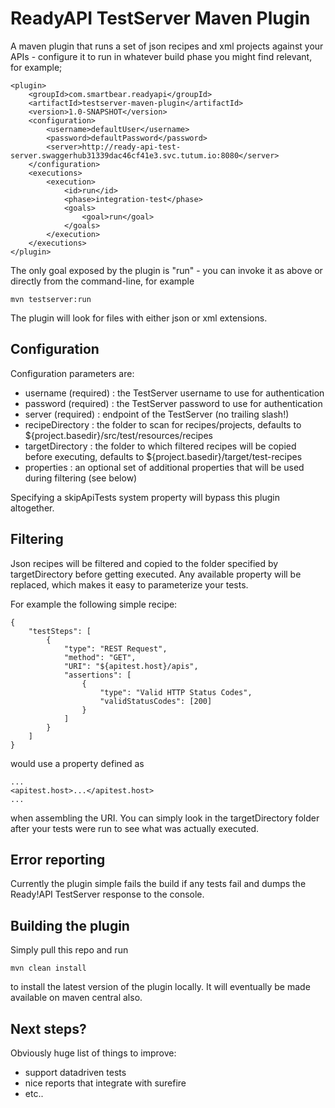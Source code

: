# ReadyAPI TestServer Maven Plugin

A maven plugin that runs a set of json recipes and xml projects against your APIs - configure it to run 
in whatever build phase you might find relevant, for example;

```
<plugin>
    <groupId>com.smartbear.readyapi</groupId>
    <artifactId>testserver-maven-plugin</artifactId>
    <version>1.0-SNAPSHOT</version>
    <configuration>
        <username>defaultUser</username>
        <password>defaultPassword</password>
        <server>http://ready-api-test-server.swaggerhub31339dac46cf41e3.svc.tutum.io:8080</server>
    </configuration>
    <executions>
        <execution>
            <id>run</id>
            <phase>integration-test</phase>
            <goals>
                <goal>run</goal>
            </goals>
        </execution>
    </executions>
</plugin>
```

The only goal exposed by the plugin is "run" - you can invoke it as above or directly from the command-line, for example

```
mvn testserver:run 
```

The plugin will look for files with either json or xml extensions.

## Configuration

Configuration parameters are:

* username (required) : the TestServer username to use for authentication
* password (required) : the TestServer password to use for authentication
* server (required) : endpoint of the TestServer (no trailing slash!)
* recipeDirectory : the folder to scan for recipes/projects, defaults to ${project.basedir}/src/test/resources/recipes
* targetDirectory : the folder to which filtered recipes will be copied before executing, defaults
to ${project.basedir}/target/test-recipes
* properties : an optional set of additional properties that will be used during filtering (see below)

Specifying a skipApiTests system property will bypass this plugin altogether.

## Filtering

Json recipes will be filtered and copied to the folder specified by targetDirectory before getting executed. 
Any available property will be replaced, which makes it easy to parameterize your tests.

For example the following simple recipe:

```
{
    "testSteps": [
        {
            "type": "REST Request",
            "method": "GET",
            "URI": "${apitest.host}/apis",
            "assertions": [
                {
                    "type": "Valid HTTP Status Codes",
                    "validStatusCodes": [200]
                }
            ]
        }
    ]
}
```

would use a property defined as 

```
...
<apitest.host>...</apitest.host>
...
```              

when assembling the URI. You can simply look in the targetDirectory folder after your tests were run to see what was 
actually executed.

## Error reporting

Currently the plugin simple fails the build if any tests fail and dumps the Ready!API TestServer 
response to the console.

## Building the plugin

Simply pull this repo and run 

```
mvn clean install
```

to install the latest version of the plugin locally. It will eventually be made available on maven central also.


## Next steps?

Obviously huge list of things to improve:
- support datadriven tests
- nice reports that integrate with surefire
- etc..
